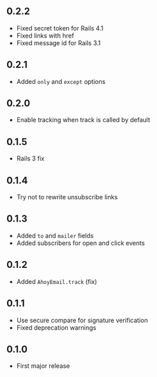 ## 0.2.2

- Fixed secret token for Rails 4.1
- Fixed links with href
- Fixed message id for Rails 3.1

## 0.2.1

- Added `only` and `except` options

## 0.2.0

- Enable tracking when track is called by default

## 0.1.5

- Rails 3 fix

## 0.1.4

- Try not to rewrite unsubscribe links

## 0.1.3

- Added `to` and `mailer` fields
- Added subscribers for open and click events

## 0.1.2

- Added `AhoyEmail.track` (fix)

## 0.1.1

- Use secure compare for signature verification
- Fixed deprecation warnings

## 0.1.0

- First major release

